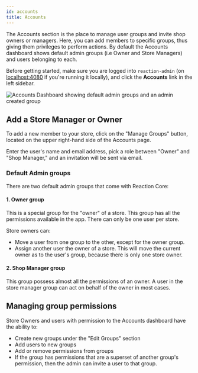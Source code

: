 ```yaml
---
id: accounts
title: Accounts
---
```

    
The Accounts section is the place to manage user groups and invite shop owners or managers. Here, you can add members to specific groups, thus giving them privileges to perform actions. By default the Accounts dashboard shows default admin groups (i.e Owner and Store Managers) and users belonging to each.

Before getting started, make sure you are logged into `reaction-admin` (on [localhost:4080](http://localhost:4080) if you're running it locally), and click the <i class="font-icon mdi mdi-account-multiple"></i> **Accounts** link in the left sidebar.

![](/assets/reaction-admin-accounts.png "Accounts Dashboard showing default admin groups and an admin created group")

## Add a Store Manager or Owner

To add a new member to your store, click on the "Manage Groups" button, located on the upper right-hand side of the Accounts page.

Enter the user's name and email address, pick a role between "Owner" and "Shop Manager," and an invitation will be sent via email.

### Default Admin groups

There are two default admin groups that come with Reaction Core:

#### 1. Owner group

This is a special group for the "owner" of a store. This group has all the permissions available in the app. There can only be one user per store.

Store owners can:

- Move a user from one group to the other, except for the owner group.
- Assign another user the owner of a store. This will move the current owner as to the user's group, because there is only one store owner.

#### 2. Shop Manager group

This group possess almost all the permissions of an owner. A user in the store manager group can act on behalf of the owner in most cases.

## Managing group permissions

Store Owners and users with permission to the Accounts dashboard have the ability to:

- Create new groups under the "Edit Groups" section
- Add users to new groups
- Add or remove permissions from groups
- If the group has permissions that are a superset of another group's permission, then the admin can invite a user to that group.
